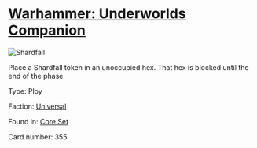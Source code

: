# [Warhammer: Underworlds Companion](https://guidokessels.github.io/wh-underworlds)

  

![Shardfall](https://warhammerunderworlds.com/wp-content/uploads/sites/6/2017/12/355_ENG-Shardfall.png)

Place a Shardfall token in an unoccupied hex. That hex is blocked until the end of the phase

Type: Ploy

Faction: [Universal](https://guidokessels.github.io/wh-underworlds/factions/universal.md)

Found in: [Core Set](https://guidokessels.github.io/wh-underworlds/locations/core-set.md)

Card number: 355
